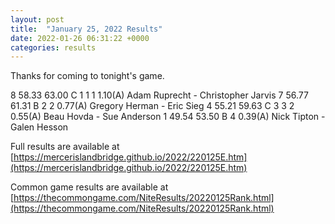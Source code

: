 ```yaml
---
layout: post
title:  "January 25, 2022 Results"
date: 2022-01-26 06:31:22 +0000
categories: results
---
```

Thanks for coming to tonight's game.

8   58.33   63.00  C   1     1     1    1.10(A)  Adam Ruprecht - Christopher Jarvis
7   56.77   61.31  B   2     2          0.77(A)  Gregory Herman - Eric Sieg
4   55.21   59.63  C   3     3     2    0.55(A)  Beau Hovda - Sue Anderson
1   49.54   53.50  B   4                0.39(A)  Nick Tipton - Galen Hesson

Full results are available at [https://mercerislandbridge.github.io/2022/220125E.htm](https://mercerislandbridge.github.io/2022/220125E.htm)

Common game results are available at [https://thecommongame.com/NiteResults/20220125Rank.html](https://thecommongame.com/NiteResults/20220125Rank.html)
